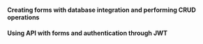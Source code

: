 #### Creating forms with database integration and performing CRUD operations
#### Using API  with forms and authentication through JWT
